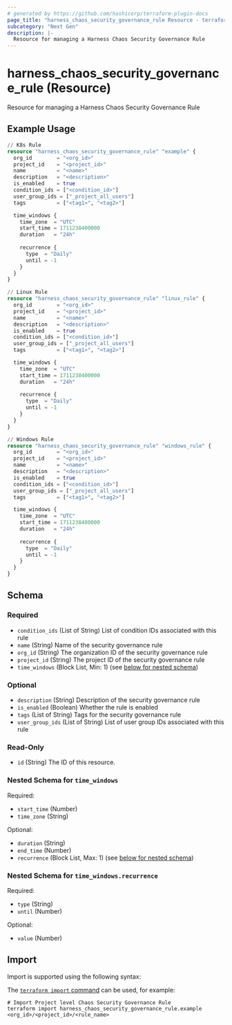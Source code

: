 ```yaml
---
# generated by https://github.com/hashicorp/terraform-plugin-docs
page_title: "harness_chaos_security_governance_rule Resource - terraform-provider-harness"
subcategory: "Next Gen"
description: |-
  Resource for managing a Harness Chaos Security Governance Rule
---
```


# harness_chaos_security_governance_rule (Resource)

Resource for managing a Harness Chaos Security Governance Rule

## Example Usage

```terraform
// K8s Rule
resource "harness_chaos_security_governance_rule" "example" {  
  org_id        = "<org_id>"
  project_id    = "<project_id>"
  name          = "<name>"
  description   = "<description>"
  is_enabled    = true
  condition_ids = ["<condition_id>"]
  user_group_ids = ["_project_all_users"]
  tags          = ["<tag1>", "<tag2>"]

  time_windows {
    time_zone  = "UTC"
    start_time = 1711238400000
    duration   = "24h"
    
    recurrence {
      type  = "Daily"
      until = -1
    }
  }
}

// Linux Rule
resource "harness_chaos_security_governance_rule" "linux_rule" {
  org_id        = "<org_id>"
  project_id    = "<project_id>"
  name          = "<name>"
  description   = "<description>"
  is_enabled    = true
  condition_ids = ["<condition_id>"]
  user_group_ids = ["_project_all_users"]
  tags          = ["<tag1>", "<tag2>"]

  time_windows {
    time_zone  = "UTC"
    start_time = 1711238400000
    duration   = "24h"
    
    recurrence {
      type  = "Daily"
      until = -1
    }
  }
}

// Windows Rule
resource "harness_chaos_security_governance_rule" "windows_rule" {  
  org_id        = "<org_id>"
  project_id    = "<project_id>"
  name          = "<name>"
  description   = "<description>"
  is_enabled    = true
  condition_ids = ["<condition_id>"]
  user_group_ids = ["_project_all_users"]
  tags          = ["<tag1>", "<tag2>"]

  time_windows {
    time_zone  = "UTC"
    start_time = 1711238400000
    duration   = "24h"
    
    recurrence {
      type  = "Daily"
      until = -1
    }
  }
}
```

<!-- schema generated by tfplugindocs -->
## Schema

### Required

- `condition_ids` (List of String) List of condition IDs associated with this rule
- `name` (String) Name of the security governance rule
- `org_id` (String) The organization ID of the security governance rule
- `project_id` (String) The project ID of the security governance rule
- `time_windows` (Block List, Min: 1) (see [below for nested schema](#nestedblock--time_windows))

### Optional

- `description` (String) Description of the security governance rule
- `is_enabled` (Boolean) Whether the rule is enabled
- `tags` (List of String) Tags for the security governance rule
- `user_group_ids` (List of String) List of user group IDs associated with this rule

### Read-Only

- `id` (String) The ID of this resource.

<a id="nestedblock--time_windows"></a>
### Nested Schema for `time_windows`

Required:

- `start_time` (Number)
- `time_zone` (String)

Optional:

- `duration` (String)
- `end_time` (Number)
- `recurrence` (Block List, Max: 1) (see [below for nested schema](#nestedblock--time_windows--recurrence))

<a id="nestedblock--time_windows--recurrence"></a>
### Nested Schema for `time_windows.recurrence`

Required:

- `type` (String)
- `until` (Number)

Optional:

- `value` (Number)

## Import

Import is supported using the following syntax:

The [`terraform import` command](https://developer.hashicorp.com/terraform/cli/commands/import) can be used, for example:

```shell
# Import Project level Chaos Security Governance Rule
terraform import harness_chaos_security_governance_rule.example <org_id>/<project_id>/<rule_name>
```
